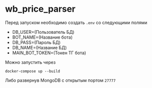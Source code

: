 # wb_price_parser
Перед запуском необходимо создать `.env` со следующими полями

- DB_USER=(Пользователь БД)
- BOT_NAME=(Название бота)
- DB_PASS=(Пароль БД)
- DB_NAME=(Название БД)
- MAIN_BOT_TOKEN=(Токен ТГ бота)


Можно запустить через 

`docker-compose up --build`

Либо развернув MongoDB с открытым портом `27777`
